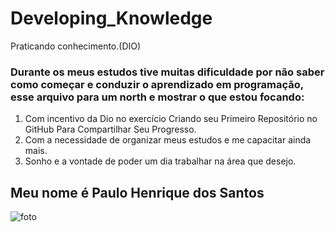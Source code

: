 # Developing_Knowledge
Praticando conhecimento.(DIO)

### Durante os meus estudos tive muitas dificuldade por não saber como começar e conduzir o aprendizado em programação, esse arquivo para um north e mostrar o que estou focando:

1) Com incentivo da Dio no exercício Criando seu Primeiro Repositório no GitHub Para Compartilhar Seu Progresso.
2) Com a necessidade de organizar meus estudos e me capacitar ainda mais.
3) Sonho e a vontade de poder um dia trabalhar na área que desejo.


## Meu nome é Paulo Henrique dos Santos
![foto](https://avatars.githubusercontent.com/u/64332760?s=40&v=4)
